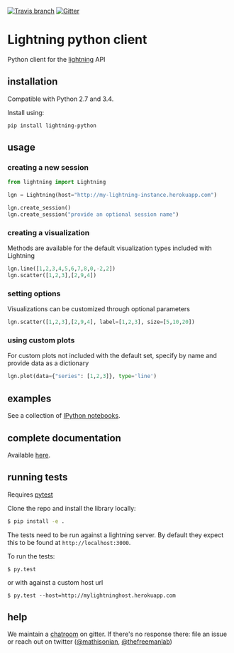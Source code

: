 [![Travis branch](https://img.shields.io/travis/lightning-viz/lightning-python/master.svg)]()
[![Gitter](https://badges.gitter.im/Join%20Chat.svg)](https://gitter.im/lightning-viz/lightning?utm_source=badge&utm_medium=badge&utm_campaign=pr-badge&utm_content=badge)


Lightning python client
================

Python client for the [lightning](https://github.com/mathisonian/lightning) API

## installation
Compatible with Python 2.7 and 3.4. 

Install using:

```
pip install lightning-python
```

## usage

### creating a new session

```python
from lightning import Lightning

lgn = Lightning(host="http://my-lightning-instance.herokuapp.com")

lgn.create_session()
lgn.create_session("provide an optional session name")
```

### creating a visualization
Methods are available for the default visualization types included with Lightning
```python
lgn.line([1,2,3,4,5,6,7,8,0,-2,2])
lgn.scatter([1,2,3],[2,9,4])
```

### setting options
Visualizations can be customized through optional parameters
```python
lgn.scatter([1,2,3],[2,9,4], label=[1,2,3], size=[5,10,20])
```
### using custom plots
For custom plots not included with the default set, specify by name and provide data as a dictionary
```python
lgn.plot(data={"series": [1,2,3]}, type='line')
```

## examples

See a collection of [IPython notebooks](http://nbviewer.ipython.org/github/lightning-viz/lightning-example-notebooks/tree/master/).

## complete documentation

Available [here](http://lightning-viz.github.io/lightning-python/).

## running tests

Requires [pytest](http://pytest.org/latest/)

Clone the repo and install the library locally:

```sh
$ pip install -e .
``` 

The tests need to be run against a lightning server. By default they expect
this to be found at `http://localhost:3000`.

To run the tests:

```
$ py.test
```

or with against a custom host url


```
$ py.test --host=http://mylightninghost.herokuapp.com
```

## help

We maintain a [chatroom](https://gitter.im/lightning-viz/lightning) on gitter. If there's no response there: file an issue or reach out on twitter ([@mathisonian](http://twitter.com/matisonian), [@thefreemanlab](http://twitter.com/thefreemanlab))


